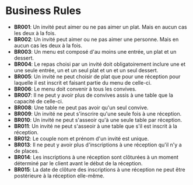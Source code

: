 # Business Rules

* **BR001**: Un invité peut aimer ou ne pas aimer un plat. Mais en aucun cas les deux à la fois.
* **BR002**: Un invité peut aimer ou ne pas aimer une personne. Mais en aucun cas les deux à la fois.
* **BR003**: Un menu est composé d'au moins une entrée, un plat et un dessert.
* **BR004**: Le repas choisi par un invité doit obligatoirement inclure une et une seule entrée, un et un seul plat et un et un seul dessert. 
* **BR005**: Un invité ne peut choisir de plat que pour une réception pour laquelle il est inscrit et faisant partie du menu de celle-ci.
* **BR006**: Le menu doit convenir à tous les convives.
* **BR007**: Il ne peut y avoir plus de convives assis à une table que la capacité de celle-ci.
* **BR008**: Une table ne peut pas avoir qu'un seul convive.
* **BR009**: Un invité ne peut s'inscrire qu'une seule fois à une réception.
* **BR010**: Un invité ne peut s'asseoir qu'à une seule table par réception.
* **BR011**: Un invité ne peut s'asseoir à une table que s'il est inscrit à la réception.
* **BR012**: Le couple nom et prénom d'un invité est unique.
* **BR013**: Il ne peut y avoir plus d'inscriptions à une réception qu'il n'y a de places.
* **BR014**: Les inscriptions à une réception sont clôturées à un moment déterminé par le client avant le début de la réception.
* **BR015**: La date de clôture des inscriptions à une réception ne peut être postérieure à la réception elle-même.
